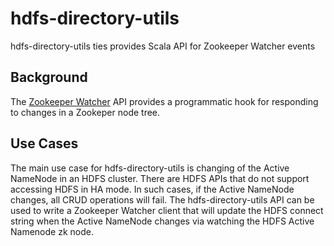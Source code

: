 # hdfs-directory-utils
hdfs-directory-utils ties provides Scala API for Zookeeper Watcher events 

## Background

The [Zookeeper Watcher](https://zookeeper.apache.org/doc/current/api/org/apache/zookeeper/Watcher.html) API provides a programmatic 
hook for responding to changes in a Zookeper node tree.

## Use Cases

The main use case for hdfs-directory-utils is changing of the Active NameNode in an HDFS cluster. There are HDFS APIs that do not 
support accessing HDFS in HA mode. In such cases, if the Active NameNode changes, all CRUD operations will fail. The hdfs-directory-utils
API can be used to write a Zookeeper Watcher client that will update the HDFS connect string when the Active NameNode changes via
watching the HDFS Active Namenode zk node.
